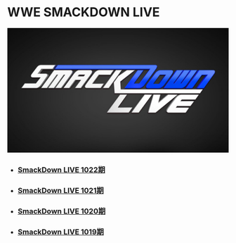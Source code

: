 # WWE SMACKDOWN LIVE

![](logo.jpg)

- ### [SmackDown LIVE 1022期](2019/SmackDown-LIVE-1022/readme.md)

- ### [SmackDown LIVE 1021期](2019/SmackDown-LIVE-1021/readme.md)

- ### [SmackDown LIVE 1020期](2019/SmackDown-LIVE-1020/readme.md)

- ### [SmackDown LIVE 1019期](2019/SmackDown-LIVE-1019/readme.md)



